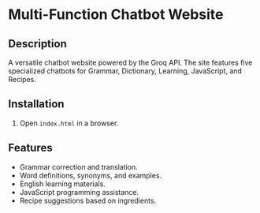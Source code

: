 # Multi-Function Chatbot Website

## Description
A versatile chatbot website powered by the Groq API. The site features five specialized chatbots for Grammar, Dictionary, Learning, JavaScript, and Recipes.

## Installation
1. Open `index.html` in a browser.

## Features
- Grammar correction and translation.
- Word definitions, synonyms, and examples.
- English learning materials.
- JavaScript programming assistance.
- Recipe suggestions based on ingredients.



